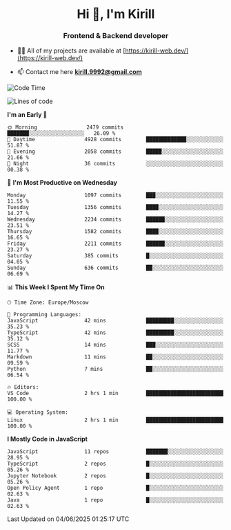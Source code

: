 <h1 align="center">Hi 👋, I'm Kirill</h1>
<h3 align="center">Frontend & Backend developer</h3>

- 👨‍💻 All of my projects are available at [https://kirill-web.dev/](https://kirill-web.dev/)

- 📫 Contact me here **kirill.9992@gmail.com**











<!--START_SECTION:waka-->
![Code Time](http://img.shields.io/badge/Code%20Time-2%2C248%20hrs%2043%20mins-blue)

![Lines of code](https://img.shields.io/badge/From%20Hello%20World%20I%27ve%20Written-5.4%20million%20lines%20of%20code-blue)

**I'm an Early 🐤** 

```text
🌞 Morning                2479 commits        ███████░░░░░░░░░░░░░░░░░░   26.09 % 
🌆 Daytime                4928 commits        █████████████░░░░░░░░░░░░   51.87 % 
🌃 Evening                2058 commits        █████░░░░░░░░░░░░░░░░░░░░   21.66 % 
🌙 Night                  36 commits          ░░░░░░░░░░░░░░░░░░░░░░░░░   00.38 % 
```
📅 **I'm Most Productive on Wednesday** 

```text
Monday                   1097 commits        ███░░░░░░░░░░░░░░░░░░░░░░   11.55 % 
Tuesday                  1356 commits        ████░░░░░░░░░░░░░░░░░░░░░   14.27 % 
Wednesday                2234 commits        ██████░░░░░░░░░░░░░░░░░░░   23.51 % 
Thursday                 1582 commits        ████░░░░░░░░░░░░░░░░░░░░░   16.65 % 
Friday                   2211 commits        ██████░░░░░░░░░░░░░░░░░░░   23.27 % 
Saturday                 385 commits         █░░░░░░░░░░░░░░░░░░░░░░░░   04.05 % 
Sunday                   636 commits         ██░░░░░░░░░░░░░░░░░░░░░░░   06.69 % 
```


📊 **This Week I Spent My Time On** 

```text
🕑︎ Time Zone: Europe/Moscow

💬 Programming Languages: 
JavaScript               42 mins             █████████░░░░░░░░░░░░░░░░   35.23 % 
TypeScript               42 mins             █████████░░░░░░░░░░░░░░░░   35.12 % 
SCSS                     14 mins             ███░░░░░░░░░░░░░░░░░░░░░░   11.77 % 
Markdown                 11 mins             ██░░░░░░░░░░░░░░░░░░░░░░░   09.59 % 
Python                   7 mins              ██░░░░░░░░░░░░░░░░░░░░░░░   06.54 % 

🔥 Editors: 
VS Code                  2 hrs 1 min         █████████████████████████   100.00 % 

💻 Operating System: 
Linux                    2 hrs 1 min         █████████████████████████   100.00 % 
```

**I Mostly Code in JavaScript** 

```text
JavaScript               11 repos            ███████░░░░░░░░░░░░░░░░░░   28.95 % 
TypeScript               2 repos             █░░░░░░░░░░░░░░░░░░░░░░░░   05.26 % 
Jupyter Notebook         2 repos             █░░░░░░░░░░░░░░░░░░░░░░░░   05.26 % 
Open Policy Agent        1 repo              █░░░░░░░░░░░░░░░░░░░░░░░░   02.63 % 
Java                     1 repo              █░░░░░░░░░░░░░░░░░░░░░░░░   02.63 % 
```




 Last Updated on 04/06/2025 01:25:17 UTC
<!--END_SECTION:waka-->
